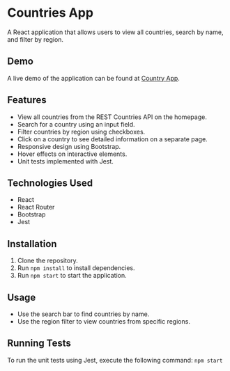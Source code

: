# Countries App

A React application that allows users to view all countries, search by name, and filter by region.

## Demo
A live demo of the application can be found at [Country App]().

## Features

- View all countries from the REST Countries API on the homepage.
- Search for a country using an input field.
- Filter countries by region using checkboxes.
- Click on a country to see detailed information on a separate page.
- Responsive design using Bootstrap.
- Hover effects on interactive elements.
- Unit tests implemented with Jest.

## Technologies Used

- React
- React Router
- Bootstrap
- Jest

## Installation

1. Clone the repository.
2. Run `npm install` to install dependencies.
3. Run `npm start` to start the application.

## Usage

- Use the search bar to find countries by name.
- Use the region filter to view countries from specific regions.

## Running Tests

To run the unit tests using Jest, execute the following command: `npm start`
